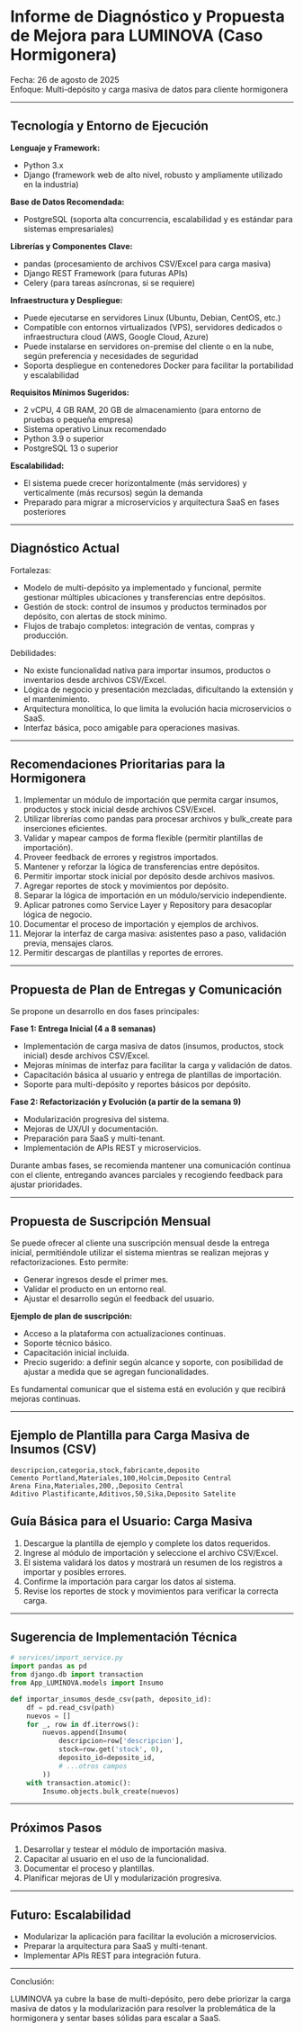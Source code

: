 

# Informe de Diagnóstico y Propuesta de Mejora para LUMINOVA (Caso Hormigonera)

Fecha: 26 de agosto de 2025  
Enfoque: Multi-depósito y carga masiva de datos para cliente hormigonera

---

## Tecnología y Entorno de Ejecución

**Lenguaje y Framework:**
- Python 3.x
- Django (framework web de alto nivel, robusto y ampliamente utilizado en la industria)

**Base de Datos Recomendada:**
- PostgreSQL (soporta alta concurrencia, escalabilidad y es estándar para sistemas empresariales)

**Librerías y Componentes Clave:**
- pandas (procesamiento de archivos CSV/Excel para carga masiva)
- Django REST Framework (para futuras APIs)
- Celery (para tareas asíncronas, si se requiere)

**Infraestructura y Despliegue:**
- Puede ejecutarse en servidores Linux (Ubuntu, Debian, CentOS, etc.)
- Compatible con entornos virtualizados (VPS), servidores dedicados o infraestructura cloud (AWS, Google Cloud, Azure)
- Puede instalarse en servidores on-premise del cliente o en la nube, según preferencia y necesidades de seguridad
- Soporta despliegue en contenedores Docker para facilitar la portabilidad y escalabilidad

**Requisitos Mínimos Sugeridos:**
- 2 vCPU, 4 GB RAM, 20 GB de almacenamiento (para entorno de pruebas o pequeña empresa)
- Sistema operativo Linux recomendado
- Python 3.9 o superior
- PostgreSQL 13 o superior

**Escalabilidad:**
- El sistema puede crecer horizontalmente (más servidores) y verticalmente (más recursos) según la demanda
- Preparado para migrar a microservicios y arquitectura SaaS en fases posteriores

---

## Diagnóstico Actual

Fortalezas:
- Modelo de multi-depósito ya implementado y funcional, permite gestionar múltiples ubicaciones y transferencias entre depósitos.
- Gestión de stock: control de insumos y productos terminados por depósito, con alertas de stock mínimo.
- Flujos de trabajo completos: integración de ventas, compras y producción.

Debilidades:
- No existe funcionalidad nativa para importar insumos, productos o inventarios desde archivos CSV/Excel.
- Lógica de negocio y presentación mezcladas, dificultando la extensión y el mantenimiento.
- Arquitectura monolítica, lo que limita la evolución hacia microservicios o SaaS.
- Interfaz básica, poco amigable para operaciones masivas.

---

## Recomendaciones Prioritarias para la Hormigonera

1. Implementar un módulo de importación que permita cargar insumos, productos y stock inicial desde archivos CSV/Excel.
2. Utilizar librerías como pandas para procesar archivos y bulk_create para inserciones eficientes.
3. Validar y mapear campos de forma flexible (permitir plantillas de importación).
4. Proveer feedback de errores y registros importados.
5. Mantener y reforzar la lógica de transferencias entre depósitos.
6. Permitir importar stock inicial por depósito desde archivos masivos.
7. Agregar reportes de stock y movimientos por depósito.
8. Separar la lógica de importación en un módulo/servicio independiente.
9. Aplicar patrones como Service Layer y Repository para desacoplar lógica de negocio.
10. Documentar el proceso de importación y ejemplos de archivos.
11. Mejorar la interfaz de carga masiva: asistentes paso a paso, validación previa, mensajes claros.
12. Permitir descargas de plantillas y reportes de errores.

---

## Propuesta de Plan de Entregas y Comunicación

Se propone un desarrollo en dos fases principales:

**Fase 1: Entrega Inicial (4 a 8 semanas)**
- Implementación de carga masiva de datos (insumos, productos, stock inicial) desde archivos CSV/Excel.
- Mejoras mínimas de interfaz para facilitar la carga y validación de datos.
- Capacitación básica al usuario y entrega de plantillas de importación.
- Soporte para multi-depósito y reportes básicos por depósito.

**Fase 2: Refactorización y Evolución (a partir de la semana 9)**
- Modularización progresiva del sistema.
- Mejoras de UX/UI y documentación.
- Preparación para SaaS y multi-tenant.
- Implementación de APIs REST y microservicios.

Durante ambas fases, se recomienda mantener una comunicación continua con el cliente, entregando avances parciales y recogiendo feedback para ajustar prioridades.

---

## Propuesta de Suscripción Mensual

Se puede ofrecer al cliente una suscripción mensual desde la entrega inicial, permitiéndole utilizar el sistema mientras se realizan mejoras y refactorizaciones. Esto permite:
- Generar ingresos desde el primer mes.
- Validar el producto en un entorno real.
- Ajustar el desarrollo según el feedback del usuario.

**Ejemplo de plan de suscripción:**
- Acceso a la plataforma con actualizaciones continuas.
- Soporte técnico básico.
- Capacitación inicial incluida.
- Precio sugerido: a definir según alcance y soporte, con posibilidad de ajustar a medida que se agregan funcionalidades.

Es fundamental comunicar que el sistema está en evolución y que recibirá mejoras continuas.

---

## Ejemplo de Plantilla para Carga Masiva de Insumos (CSV)

```csv
descripcion,categoria,stock,fabricante,deposito
Cemento Portland,Materiales,100,Holcim,Deposito Central
Arena Fina,Materiales,200,,Deposito Central
Aditivo Plastificante,Aditivos,50,Sika,Deposito Satelite
```

## Guía Básica para el Usuario: Carga Masiva

1. Descargue la plantilla de ejemplo y complete los datos requeridos.
2. Ingrese al módulo de importación y seleccione el archivo CSV/Excel.
3. El sistema validará los datos y mostrará un resumen de los registros a importar y posibles errores.
4. Confirme la importación para cargar los datos al sistema.
5. Revise los reportes de stock y movimientos para verificar la correcta carga.

---

## Sugerencia de Implementación Técnica

```python
# services/import_service.py
import pandas as pd
from django.db import transaction
from App_LUMINOVA.models import Insumo

def importar_insumos_desde_csv(path, deposito_id):
    df = pd.read_csv(path)
    nuevos = []
    for _, row in df.iterrows():
        nuevos.append(Insumo(
            descripcion=row['descripcion'],
            stock=row.get('stock', 0),
            deposito_id=deposito_id,
            # ...otros campos
        ))
    with transaction.atomic():
        Insumo.objects.bulk_create(nuevos)
```

---

## Próximos Pasos

1. Desarrollar y testear el módulo de importación masiva.
2. Capacitar al usuario en el uso de la funcionalidad.
3. Documentar el proceso y plantillas.
4. Planificar mejoras de UI y modularización progresiva.

---

## Futuro: Escalabilidad

- Modularizar la aplicación para facilitar la evolución a microservicios.
- Preparar la arquitectura para SaaS y multi-tenant.
- Implementar APIs REST para integración futura.

---

Conclusión:

LUMINOVA ya cubre la base de multi-depósito, pero debe priorizar la carga masiva de datos y la modularización para resolver la problemática de la hormigonera y sentar bases sólidas para escalar a SaaS.
